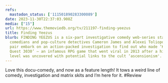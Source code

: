 ```yaml
---
refs:
  mastodon_status: ['111501890283300089']
date: 2023-11-30T22:37:03.908Z
media: ["15"]
url: https://www.themoviedb.org/tv/211197-finding-yeezus
title: Finding Yeezus
blurb: FINDING YEEZUS is a six-part investigative comedy web-series starring
  comedians and pop-culture detectives Cameron James and Alexei Toliopoulos. The
  pair embark on an action-packed investigation to find out who made ‘Kanye
  Quest 3030’ – an infamous RPG game that went viral in 2013 after a hidden
  level was uncovered with potential links to the cult ‘ascensionism'.
---
```


Love this docu-comedy, and now as a feature length! It tows a weird line of comedy, investigation and matrix skits and I’m here for it. #Review
